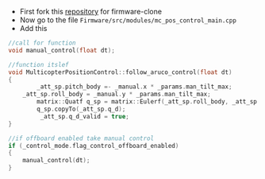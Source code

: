 * First fork this [repository](https://github.com/PX4/Firmware) for firmware-clone
* Now go to the file `Firmware/src/modules/mc_pos_control_main.cpp`
* Add this 
```c++
//call for function
void manual_control(float dt);

//function itslef
void MulticopterPositionControl::follow_aruco_control(float dt)
{
        _att_sp.pitch_body =- _manual.x * _params.man_tilt_max;
	_att_sp.roll_body = _manual.y * _params.man_tilt_max;
      	matrix::Quatf q_sp = matrix::Eulerf(_att_sp.roll_body, _att_sp.pitch_body, _att_sp.yaw_body);
        q_sp.copyTo(_att_sp.q_d);
         _att_sp.q_d_valid = true;
}

//if offboard enabled take manual control
if (_control_mode.flag_control_offboard_enabled)
{
	manual_control(dt);
}
```